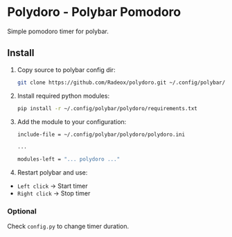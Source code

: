 # Polydoro - Polybar Pomodoro #

Simple pomodoro timer for polybar.

## Install ##

1. Copy source to polybar config dir:

    ```bash
    git clone https://github.com/Radeox/polydoro.git ~/.config/polybar/polydoro/
    ```

2. Install required python modules:

    ```bash
    pip install -r ~/.config/polybar/polydoro/requirements.txt
    ```

3. Add the module to your configuration:

    ```bash
    include-file = ~/.config/polybar/polydoro/polydoro.ini

    ...

    modules-left = "... polydoro ..."
    ```

4. Restart polybar and use:

* `Left click` &rarr; Start timer
* `Right click` &rarr; Stop timer

### Optional ###

Check `config.py` to change timer duration.
